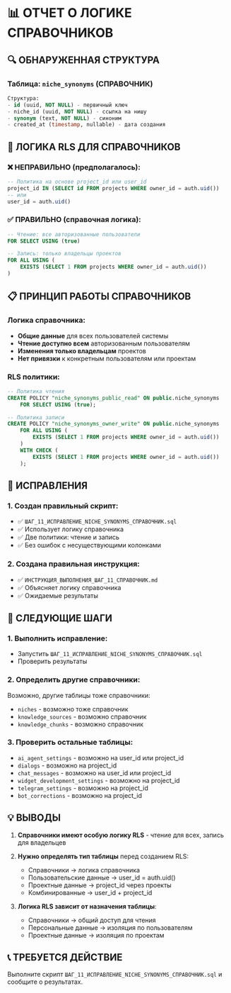 # 📊 ОТЧЕТ О ЛОГИКЕ СПРАВОЧНИКОВ

## 🔍 ОБНАРУЖЕННАЯ СТРУКТУРА

### Таблица: `niche_synonyms` (СПРАВОЧНИК)
```sql
Структура:
- id (uuid, NOT NULL) - первичный ключ
- niche_id (uuid, NOT NULL) - ссылка на нишу
- synonym (text, NOT NULL) - синоним
- created_at (timestamp, nullable) - дата создания
```

## 🎯 ЛОГИКА RLS ДЛЯ СПРАВОЧНИКОВ

### ❌ НЕПРАВИЛЬНО (предполагалось):
```sql
-- Политика на основе project_id или user_id
project_id IN (SELECT id FROM projects WHERE owner_id = auth.uid())
-- или
user_id = auth.uid()
```

### ✅ ПРАВИЛЬНО (справочная логика):
```sql
-- Чтение: все авторизованные пользователи
FOR SELECT USING (true)

-- Запись: только владельцы проектов
FOR ALL USING (
    EXISTS (SELECT 1 FROM projects WHERE owner_id = auth.uid())
)
```

## 📋 ПРИНЦИП РАБОТЫ СПРАВОЧНИКОВ

### Логика справочника:
- **Общие данные** для всех пользователей системы
- **Чтение доступно всем** авторизованным пользователям
- **Изменения только владельцам** проектов
- **Нет привязки** к конкретным пользователям или проектам

### RLS политики:
```sql
-- Политика чтения
CREATE POLICY "niche_synonyms_public_read" ON public.niche_synonyms
    FOR SELECT USING (true);

-- Политика записи
CREATE POLICY "niche_synonyms_owner_write" ON public.niche_synonyms
    FOR ALL USING (
        EXISTS (SELECT 1 FROM projects WHERE owner_id = auth.uid())
    )
    WITH CHECK (
        EXISTS (SELECT 1 FROM projects WHERE owner_id = auth.uid())
    );
```

## 🔧 ИСПРАВЛЕНИЯ

### 1. Создан правильный скрипт:
- ✅ `ШАГ_11_ИСПРАВЛЕНИЕ_NICHE_SYNONYMS_СПРАВОЧНИК.sql`
- ✅ Использует логику справочника
- ✅ Две политики: чтение и запись
- ✅ Без ошибок с несуществующими колонками

### 2. Создана правильная инструкция:
- ✅ `ИНСТРУКЦИЯ_ВЫПОЛНЕНИЯ_ШАГ_11_СПРАВОЧНИК.md`
- ✅ Объясняет логику справочника
- ✅ Ожидаемые результаты

## 🚀 СЛЕДУЮЩИЕ ШАГИ

### 1. Выполнить исправление:
- Запустить `ШАГ_11_ИСПРАВЛЕНИЕ_NICHE_SYNONYMS_СПРАВОЧНИК.sql`
- Проверить результаты

### 2. Определить другие справочники:
Возможно, другие таблицы тоже справочники:
- `niches` - возможно тоже справочник
- `knowledge_sources` - возможно справочник
- `knowledge_chunks` - возможно справочник

### 3. Проверить остальные таблицы:
- `ai_agent_settings` - возможно на user_id или project_id
- `dialogs` - возможно на project_id
- `chat_messages` - возможно на user_id или project_id
- `widget_development_settings` - возможно на project_id
- `telegram_settings` - возможно на project_id
- `bot_corrections` - возможно на project_id

## 💡 ВЫВОДЫ

1. **Справочники имеют особую логику RLS** - чтение для всех, запись для владельцев
2. **Нужно определять тип таблицы** перед созданием RLS:
   - Справочники → логика справочника
   - Пользовательские данные → user_id = auth.uid()
   - Проектные данные → project_id через проекты
   - Комбинированные → user_id + project_id

3. **Логика RLS зависит от назначения таблицы**:
   - Справочники → общий доступ для чтения
   - Персональные данные → изоляция по пользователям
   - Проектные данные → изоляция по проектам

## 📞 ТРЕБУЕТСЯ ДЕЙСТВИЕ
Выполните скрипт `ШАГ_11_ИСПРАВЛЕНИЕ_NICHE_SYNONYMS_СПРАВОЧНИК.sql` и сообщите о результатах.
